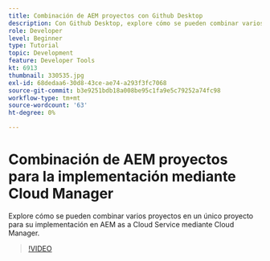 ```yaml
---
title: Combinación de AEM proyectos con Github Desktop
description: Con Github Desktop, explore cómo se pueden combinar varios proyectos en un único proyecto para su implementación en AEM as a Cloud Service con Cloud Manager.
role: Developer
level: Beginner
type: Tutorial
topic: Development
feature: Developer Tools
kt: 6913
thumbnail: 330535.jpg
exl-id: 68dedaa6-30d8-43ce-ae74-a293f3fc7068
source-git-commit: b3e9251bdb18a008be95c1fa9e5c79252a74fc98
workflow-type: tm+mt
source-wordcount: '63'
ht-degree: 0%

---
```


# Combinación de AEM proyectos para la implementación mediante Cloud Manager

Explore cómo se pueden combinar varios proyectos en un único proyecto para su implementación en AEM as a Cloud Service mediante Cloud Manager.

>[!VIDEO](https://video.tv.adobe.com/v/330535?quality=12&learn=on)
